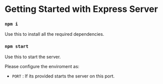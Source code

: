 # Getting Started with Express Server

### `npm i`

Use this to install all the required dependencies.

### `npm start`

Use this to start the server.

Please configure the enviroment as:

- `PORT` : If its provided starts the server on this port.
